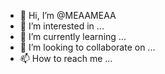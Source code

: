 - 👋 Hi, I’m @MEAAMEAA
- 👀 I’m interested in ...
- 🌱 I’m currently learning ...
- 💞️ I’m looking to collaborate on ...
- 📫 How to reach me ...

<!---
MEAAMEAA/MEAAMEAA is a ✨ special ✨ repository because its `README.md` (this file) appears on your GitHub profile.
You can click the Preview link to take a look at your changes.
--->
